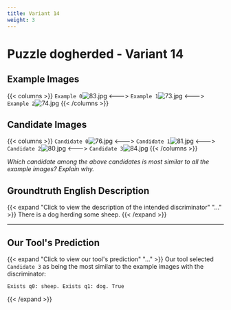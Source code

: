 ```yaml
---
title: Variant 14
weight: 3
---
```


# Puzzle dogherded - Variant 14

## Example Images
{{< columns >}}
`Example 0`![83.jpg](/natscene_data/images/83.jpg)
<--->
`Example 1`![73.jpg](/natscene_data/images/73.jpg)
<--->
`Example 2`![74.jpg](/natscene_data/images/74.jpg)
{{< /columns >}}

## Candidate Images
{{< columns >}}
`Candidate 0`![76.jpg](/natscene_data/images/76.jpg)
<--->
`Candidate 1`![81.jpg](/natscene_data/images/81.jpg)
<--->
`Candidate 2`![80.jpg](/natscene_data/images/80.jpg)
<--->
`Candidate 3`![84.jpg](/natscene_data/images/84.jpg)
{{< /columns >}}

*Which candidate among the above candidates is most similar to all the example images? Explain why.*

## Groundtruth English Description

{{< expand "Click to view the description of the intended discriminator" "..." >}}
There is a dog herding some sheep.
{{< /expand >}}

---



## Our Tool's Prediction

{{< expand "Click to view our tool's prediction" "..." >}}
Our tool selected `Candidate 3` as being the most similar to the example images with the discriminator:
```plaintext
Exists q0: sheep. Exists q1: dog. True
```
{{< /expand >}}
